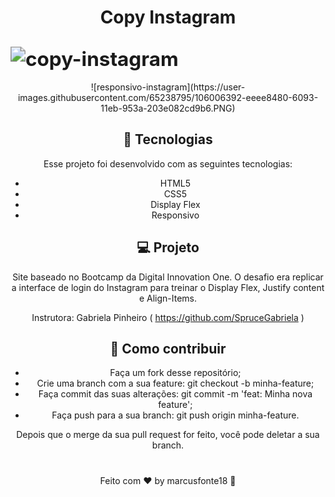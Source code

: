 <h1 align=center >Copy Instagram</h1>

## <img src="https://user-images.githubusercontent.com/65238795/105999157-22c5ac00-608c-11eb-9d5d-be94458c87e5.PNG" alt="copy-instagram" style="zoom:150%;" />

<center>![responsivo-instagram](https://user-images.githubusercontent.com/65238795/106006392-eeee8480-6093-11eb-953a-203e082cd9b6.PNG)


## :rocket: Tecnologias

Esse projeto foi desenvolvido com as seguintes tecnologias:
 - HTML5
 - CSS5
 - Display Flex
 - Responsivo  


 ## :computer: Projeto
Site baseado no Bootcamp da Digital Innovation One. O desafio era replicar a interface de login do Instagram para treinar o Display Flex, Justify content e Align-Items. 

Instrutora: Gabriela Pinheiro ( https://github.com/SpruceGabriela )

## :thinking: Como contribuir

- Faça um fork desse repositório;
- Crie uma branch com a sua feature: git checkout -b minha-feature;
- Faça commit das suas alterações: git commit -m 'feat: Minha nova feature';
- Faça push para a sua branch: git push origin minha-feature.

Depois que o merge da sua pull request for feito, você pode deletar a sua branch.
#
Feito com :hearts: by marcusfonte18 :wave:
